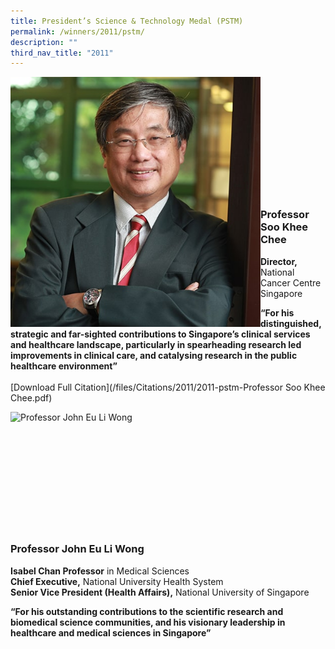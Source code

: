 ```yaml
---
title: President’s Science & Technology Medal (PSTM)
permalink: /winners/2011/pstm/
description: ""
third_nav_title: "2011"
---
```

<img src="/images/Winners/2011/pstm-prof-soo-khee-chee.jpg" alt="Professor Soo Khee Chee" style="width:400px" align="left"/><br><br><br><br><br><br><br><br><br><br><br>

### **Professor Soo Khee Chee**
<b>Director,</b> National Cancer Centre Singapore<br>

<b>“For his distinguished, strategic and far-sighted contributions to Singapore’s clinical services and healthcare landscape, particularly in spearheading research led improvements in clinical care, and catalysing research in the public healthcare environment”</b><br><br>[Download Full Citation](/files/Citations/2011/2011-pstm-Professor Soo Khee Chee.pdf)
<br>

<img src="/images/Winners/2011/pstm-prof-john-eu.jpg" alt="Professor John Eu Li Wong" style="width:400px" align="left"/><br><br><br><br><br><br><br><br><br><br><br>

### **Professor John Eu Li Wong**
<b>Isabel Chan Professor</b> in Medical Sciences<br>
<b>Chief Executive,</b> National University Health System<br>
<b>Senior Vice President (Health Affairs),</b> National University of Singapore

<b>“For his outstanding contributions to the scientific research and biomedical science communities, and his visionary leadership in healthcare and medical sciences in Singapore”</b><br><br>